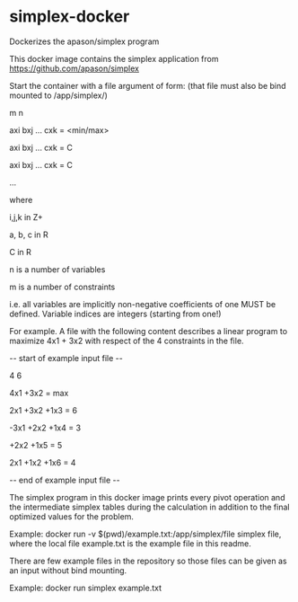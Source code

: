 # simplex-docker
Dockerizes the apason/simplex program

This docker image contains the simplex application from https://github.com/apason/simplex

Start the container with a file argument of form: (that file must also be bind mounted to /app/simplex/)

m n

axi bxj ... cxk = <min/max>

axi bxj ... cxk = C

axi bxj ... cxk = C

...

where

i,j,k in Z+

a, b, c in R

C in R

n is a number of variables

m is a number of constraints

i.e. all variables are implicitly non-negative coefficients of one MUST be defined. Variable indices are integers (starting from one!)

For example. A file with the following content describes a linear program to maximize 4x1 + 3x2 with respect of the 4 constraints in the file.

-- start of example input file --

4 6

4x1 +3x2 = max

2x1 +3x2 +1x3 = 6

-3x1 +2x2 +1x4 = 3

+2x2 +1x5 = 5

2x1 +1x2 +1x6 = 4

-- end of example input file --

The simplex program in this docker image prints every pivot operation and the intermediate simplex tables during the calculation in addition to the final optimized values for the problem.

Example: docker run -v $(pwd)/example.txt:/app/simplex/file simplex file, where the local file example.txt is the example file in this readme.

There are few example files in the repository so those files can be given as an input without bind mounting.

Example: docker run simplex example.txt